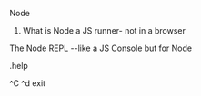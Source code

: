 Node

1. What is Node
   a JS runner- not in a browser

The Node REPL
--like a JS Console but for Node

.help

^C ^d exit
